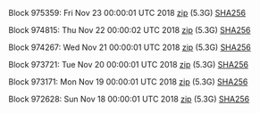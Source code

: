 Block 975359: Fri Nov 23 00:00:01 UTC 2018 [zip](https://dash-bootstrap.ams3.digitaloceanspaces.com/mainnet/2018-11-23/bootstrap.dat.zip) (5.3G) [SHA256](https://dash-bootstrap.ams3.digitaloceanspaces.com/mainnet/2018-11-23/sha256.txt)

Block 974815: Thu Nov 22 00:00:02 UTC 2018 [zip](https://dash-bootstrap.ams3.digitaloceanspaces.com/mainnet/2018-11-22/bootstrap.dat.zip) (5.3G) [SHA256](https://dash-bootstrap.ams3.digitaloceanspaces.com/mainnet/2018-11-22/sha256.txt)

Block 974267: Wed Nov 21 00:00:01 UTC 2018 [zip](https://dash-bootstrap.ams3.digitaloceanspaces.com/mainnet/2018-11-21/bootstrap.dat.zip) (5.3G) [SHA256](https://dash-bootstrap.ams3.digitaloceanspaces.com/mainnet/2018-11-21/sha256.txt)

Block 973721: Tue Nov 20 00:00:01 UTC 2018 [zip](https://dash-bootstrap.ams3.digitaloceanspaces.com/mainnet/2018-11-20/bootstrap.dat.zip) (5.3G) [SHA256](https://dash-bootstrap.ams3.digitaloceanspaces.com/mainnet/2018-11-20/sha256.txt)

Block 973171: Mon Nov 19 00:00:01 UTC 2018 [zip](https://dash-bootstrap.ams3.digitaloceanspaces.com/mainnet/2018-11-19/bootstrap.dat.zip) (5.3G) [SHA256](https://dash-bootstrap.ams3.digitaloceanspaces.com/mainnet/2018-11-19/sha256.txt)

Block 972628: Sun Nov 18 00:00:01 UTC 2018 [zip](https://dash-bootstrap.ams3.digitaloceanspaces.com/mainnet/2018-11-18/bootstrap.dat.zip) (5.3G) [SHA256](https://dash-bootstrap.ams3.digitaloceanspaces.com/mainnet/2018-11-18/sha256.txt)
